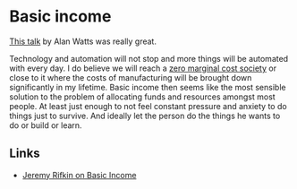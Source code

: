 # Basic income
[This talk](https://www.youtube.com/watch?v=ryBUYB3F0NU) by Alan Watts was really great.

Technology and automation will not stop and more things will be automated with every day. I do believe we will reach a [zero marginal cost society](https://www.youtube.com/watch?v=5-iDUcETjvo) or close to it where the costs of manufacturing will be brought down significantly in my lifetime. Basic income then seems like the most sensible solution to the problem of allocating funds and resources amongst most people. At least just enough to not feel constant pressure and anxiety to do things just to survive. And ideally let the person do the things he wants to do or build or learn.

## Links
- [Jeremy Rifkin on Basic Income](https://www.youtube.com/watch?v=6m_k14dEcAI)